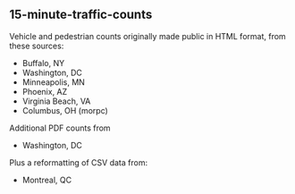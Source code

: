 15-minute-traffic-counts
------------------------

Vehicle and pedestrian counts originally made public in HTML format,
from these sources:

  * Buffalo, NY
  * Washington, DC
  * Minneapolis, MN
  * Phoenix, AZ
  * Virginia Beach, VA
  * Columbus, OH (morpc)

Additional PDF counts from

  * Washington, DC

Plus a reformatting of CSV data from:

  * Montreal, QC
